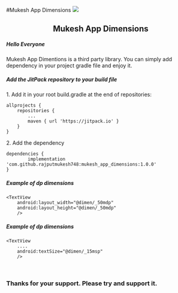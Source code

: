#Mukesh App Dimensions ![](https://jitpack.io/v/rajputmukesh748/mukesh_app_dimensions.svg)

<h2><center>Mukesh App Dimensions</center></h2>
<h5>Hello Everyone</h5>
<p>Mukesh App Dimentions is a third party library. You can simply add dependency in your project gradle file and enjoy it. </p>

<h5>Add the JitPack repository to your build file</h5>
<p>1. Add it in your root build.gradle at the end of repositories:</p>

    allprojects {
		repositories {
			...
			maven { url 'https://jitpack.io' }
		}
	}
	
	
<p>2. Add the dependency</p>

    dependencies {
	        implementation 'com.github.rajputmukesh748:mukesh_app_dimensions:1.0.0'
	}	
	
	
<h5>Example of dp dimensions</h5>

    <TextView
        android:layout_width="@dimen/_50mdp"
        android:layout_height="@dimen/_50mdp"
        />	
        
        
<h5>Example of dp dimensions</h5>

    <TextView
        ....
        android:textSize="@dimen/_15msp"        
        />
</br>
<b><h3>Thanks for your support. Please try and support it.</h3></b>

